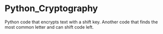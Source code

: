 # Python_Cryptography

Python code that encrypts text with a shift key. Another code that finds the most common letter and can shift code left.
